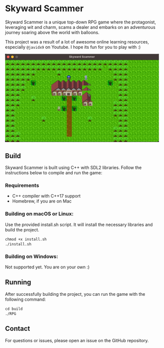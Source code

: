 # Skyward Scammer

Skyward Scammer is a unique top-down RPG game where the protagonist, leveraging wit and charm, scams a dealer and embarks on an adventurous journey soaring above the world with balloons.

This project was a result of a lot of awesome online learning resources, especially `@javidx9` on Youtube. I hope its fun for you to play with :)

![alt text](res/RPG_screenshot.png "Title")

## Build

Skyward Scammer is built using C++ with SDL2 libraries. Follow the instructions below to compile and run the game:

### Requirements

- C++ compiler with C++17 support
- Homebrew, if you are on Mac

### Building on macOS or Linux:

Use the provided install.sh script. It will install the necessary libraries and build the project.

```
chmod +x install.sh
./install.sh
```

### Building on Windows:

Not supported yet. You are on your own :)

## Running

After successfully building the project, you can run the game with the following command:

```
cd build
./RPG
```

## Contact

For questions or issues, please open an issue on the GitHub repository.
